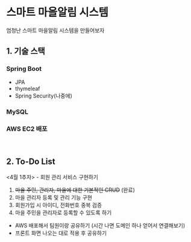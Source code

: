 # 스마트 마을알림 시스템
엄청난 스마트 마을알림 시스템을 만들어보자
<br>

## 1. 기술 스택
### Spring Boot
- JPA
- thymeleaf
- Spring Security(나중에)
### MySQL
### AWS EC2 배포

<br>

## 2. To-Do List
<4월 1추자> - 회원 관리 서비스 구현하기
1. ~~마을 주민, 관리자, 마을에 대한 기본적인 CRUD~~ (완료)
2. 마을 관리자 등록 및 관리 기능 구현 
3. 회원가입 시 아이디, 전화번호 중복 검증
4. 마을 주민을 관리자로 등록할 수 있도록 하기

+ AWS 배포해서 팀원이랑 공유하기 (시간 나면 도메인 하나 얻어서 연결해보기)
+ 프론트 화면 나오는 대로 적용 후 공유하기